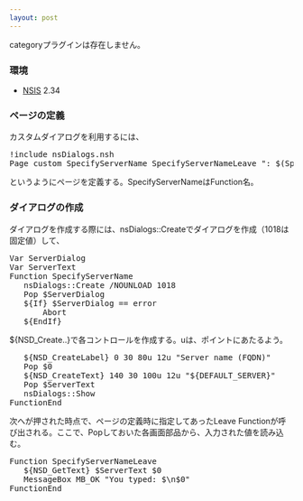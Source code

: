 ```yaml
---
layout: post
---
```

<p><span class="error">categoryプラグインは存在しません。</span></p>
<h3>環境</h3>
<ul>
<li><a href="http://nsis.sf.net/">NSIS</a> 2.34</li>
</ul>
<h3>ページの定義</h3>
<p>カスタムダイアログを利用するには、</p>
<pre>!include nsDialogs.nsh
Page custom SpecifyServerName SpecifyServerNameLeave &quot;: $(SpecifyServerNameTitle)&quot;
</pre>
<p>というようにページを定義する。SpecifyServerNameはFunction名。</p>
<h3>ダイアログの作成</h3>
<p>ダイアログを作成する際には、nsDialogs::Createでダイアログを作成（1018は固定値）して、</p>
<pre>Var ServerDialog
Var ServerText
Function SpecifyServerName
   nsDialogs::Create /NOUNLOAD 1018
   Pop $ServerDialog
   ${If} $ServerDialog == error
       Abort
   ${EndIf}
</pre>
<p>${NSD_Create..}で各コントロールを作成する。uは、ポイントにあたるよう。</p>
<pre>   ${NSD_CreateLabel} 0 30 80u 12u &quot;Server name (FQDN)&quot;
   Pop $0
   ${NSD_CreateText} 140 30 100u 12u &quot;${DEFAULT_SERVER}&quot;
   Pop $ServerText
   nsDialogs::Show
FunctionEnd
</pre>
<p>次へが押された時点で、ページの定義時に指定してあったLeave Functionが呼び出される。ここで、Popしておいた各画面部品から、入力された値を読み込む。</p>
<pre>Function SpecifyServerNameLeave
   ${NSD_GetText} $ServerText $0
   MessageBox MB_OK &quot;You typed: $\n$0&quot;
FunctionEnd
</pre>
